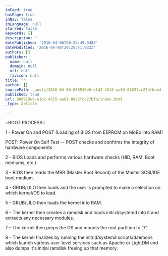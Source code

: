 ```yaml
---
inFeed: true
hasPage: true
inNav: false
inLanguage: null
starred: false
keywords: []
description: ''
datePublished: '2016-04-06T20:25:49.948Z'
dateModified: '2016-04-06T20:25:41.932Z'
authors: []
publisher:
  name: null
  domain: null
  url: null
  favicon: null
title: ''
author: []
sourcePath: _posts/2016-04-06-886919e6-e1d2-4515-aa83-0822fcc27bfb.md
published: true
url: 886919e6-e1d2-4515-aa83-0822fcc27bfb/index.html
_type: Article

---
```

=BOOT PROCESS=

1 - Power On and POST (Loading of BIOS from EEPROM on MoBo into RAM)

POST: Power On Self Test -- POST checks and confirms the integrity of hardware components

2 - BIOS Loads and performs various hardware checks (HID, RAM, Boot mediums, etc.)

3 - BIOS then reads the MBR (Master Boot Record) of the Master SCSI/IDE boot medium.

4 - GRUB/LILO then loads and the user is prompted to make a selection on which kernel/OS to load.

5 - GRUB/LILO then loads the kernel into RAM.

6 - The kernel then creates a ramdisk and loads initr.d/systemd into it and extracts any necessary modules.

7 - The kernel then preps the OS and mounts the root partition to "/"

8 - The kernel finalizes by running the initr.d/systemd scripts/daemons which launch various user-level services such as Apache or LightDM and also dumps it's initial ramdisk freeing up that memory.